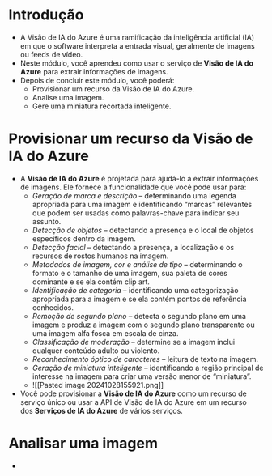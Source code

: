 # Introdução
- A Visão de IA do Azure é uma ramificação da inteligência artificial (IA) em que o software interpreta a entrada visual, geralmente de imagens ou feeds de vídeo.
- Neste módulo, você aprendeu como usar o serviço de **Visão de IA do Azure** para extrair informações de imagens.
- Depois de concluir este módulo, você poderá:
	- Provisionar um recurso da Visão de IA do Azure.
	- Analise uma imagem.
	- Gere uma miniatura recortada inteligente.
# Provisionar um recurso da Visão de IA do Azure
- A **Visão de IA do Azure** é projetada para ajudá-lo a extrair informações de imagens. Ele fornece a funcionalidade que você pode usar para:
	- _Geração de marca e descrição_ – determinando uma legenda apropriada para uma imagem e identificando “marcas” relevantes que podem ser usadas como palavras-chave para indicar seu assunto.
	- _Detecção de objetos_ – detectando a presença e o local de objetos específicos dentro da imagem.
	- _Detecção facial_ – detectando a presença, a localização e os recursos de rostos humanos na imagem.
	- _Metadados de imagem, cor e análise de tipo_ – determinando o formato e o tamanho de uma imagem, sua paleta de cores dominante e se ela contém clip art.
	- _Identificação de categoria_ – identificando uma categorização apropriada para a imagem e se ela contém pontos de referência conhecidos.
	- _Remoção de segundo plano_ – detecta o segundo plano em uma imagem e produz a imagem com o segundo plano transparente ou uma imagem alfa fosca em escala de cinza.
	- _Classificação de moderação_ – determine se a imagem inclui qualquer conteúdo adulto ou violento.
	- _Reconhecimento óptico de caracteres_ – leitura de texto na imagem.
	- _Geração de miniatura inteligente_ – identificando a região principal de interesse na imagem para criar uma versão menor de “miniatura”.
	- ![[Pasted image 20241028155921.png]]
- Você pode provisionar a **Visão de IA do Azure** como um recurso de serviço único ou usar a API de Visão de IA do Azure em um recurso dos **Serviços de IA do Azure** de vários serviços.
# Analisar uma imagem
- 